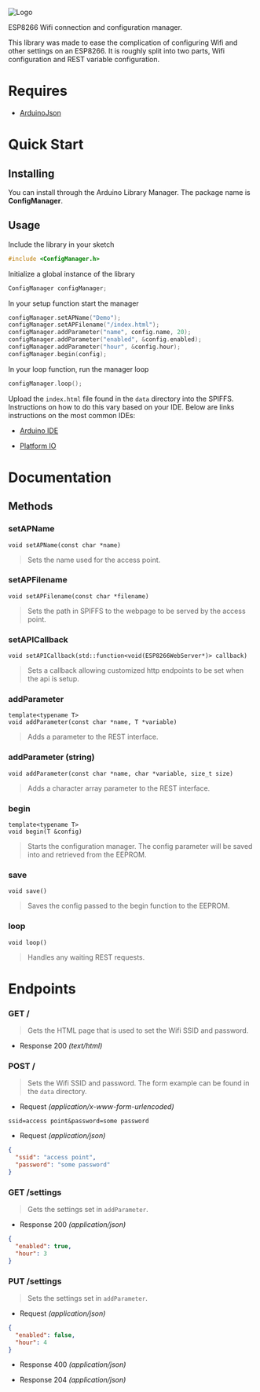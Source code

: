 ![Logo](http://svg.wiersma.co.za/github/project?lang=cpp&title=ConfigManager&tag=wifi%20configuration%20manager)

ESP8266 Wifi connection and configuration manager.

This library was made to ease the complication of configuring Wifi and other
settings on an ESP8266. It is roughly split into two parts, Wifi configuration
and REST variable configuration.

# Requires

* [ArduinoJson](https://github.com/bblanchon/ArduinoJson)

# Quick Start

## Installing

You can install through the Arduino Library Manager. The package name is
**ConfigManager**.

## Usage

Include the library in your sketch

```cpp
#include <ConfigManager.h>
```

Initialize a global instance of the library

```cpp
ConfigManager configManager;
```

In your setup function start the manager

```cpp
configManager.setAPName("Demo");
configManager.setAPFilename("/index.html");
configManager.addParameter("name", config.name, 20);
configManager.addParameter("enabled", &config.enabled);
configManager.addParameter("hour", &config.hour);
configManager.begin(config);
```

In your loop function, run the manager loop

```cpp
configManager.loop();
```

Upload the ```index.html``` file found in the ```data``` directory into the SPIFFS.
Instructions on how to do this vary based on your IDE. Below are links instructions
on the most common IDEs:

* [Arduino IDE](https://github.com/esp8266/Arduino/blob/master/doc/filesystem.md#uploading-files-to-file-system)

* [Platform IO](http://docs.platformio.org/en/stable/platforms/espressif.html#uploading-files-to-file-system-spiffs)

# Documentation

## Methods

### setAPName
```
void setAPName(const char *name)
```
> Sets the name used for the access point.

### setAPFilename
```
void setAPFilename(const char *filename)
```
> Sets the path in SPIFFS to the webpage to be served by the access point.

### setAPICallback
```
void setAPICallback(std::function<void(ESP8266WebServer*)> callback)
```
> Sets a callback allowing customized http endpoints to be set when the api is setup.

### addParameter
```
template<typename T>
void addParameter(const char *name, T *variable)
```
> Adds a parameter to the REST interface.

### addParameter (string)
```
void addParameter(const char *name, char *variable, size_t size)
```
> Adds a character array parameter to the REST interface.

### begin
```
template<typename T>
void begin(T &config)
```
> Starts the configuration manager. The config parameter will be saved into
> and retrieved from the EEPROM.

### save
```
void save()
```
> Saves the config passed to the begin function to the EEPROM.

### loop
```
void loop()
```
> Handles any waiting REST requests.

# Endpoints

### GET /

> Gets the HTML page that is used to set the Wifi SSID and password.

+ Response 200 *(text/html)*

### POST /

> Sets the Wifi SSID and password. The form example can be found in the ```data``` directory.

+ Request *(application/x-www-form-urlencoded)*

```
ssid=access point&password=some password
```

+ Request *(application/json)*

```json
{
  "ssid": "access point",
  "password": "some password"
}
```

### GET /settings

> Gets the settings set in ```addParameter```.

+ Response 200 *(application/json)*

```json
{
  "enabled": true,
  "hour": 3
}
```

### PUT /settings

> Sets the settings set in ```addParameter```.

+ Request *(application/json)*

```json
{
  "enabled": false,
  "hour": 4
}
```

+ Response 400 *(application/json)*

+ Response 204 *(application/json)*
